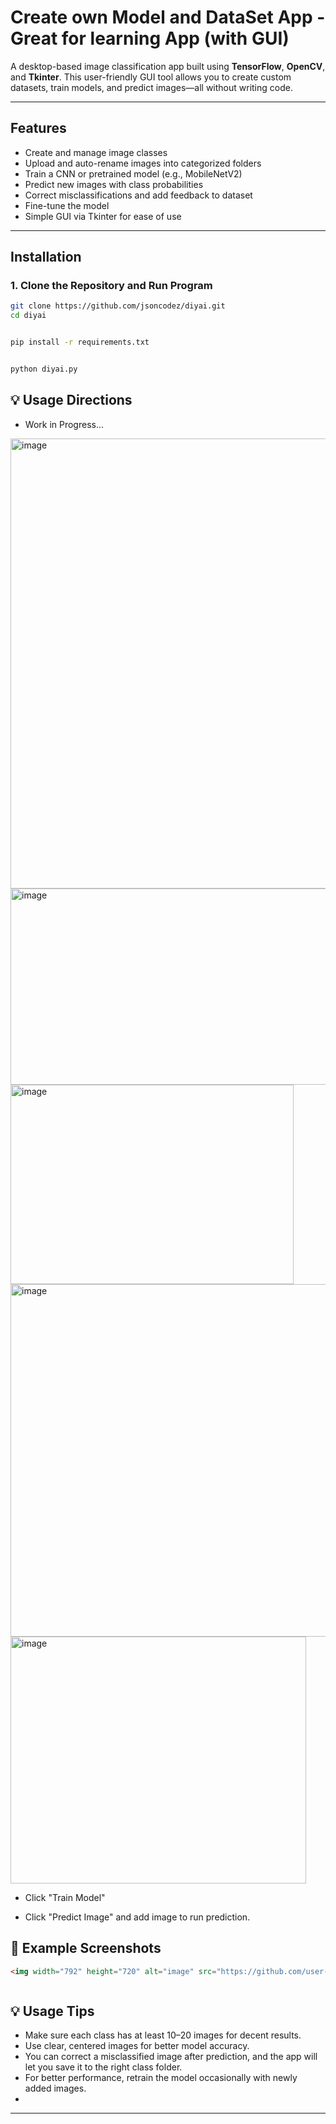# ​​ Create own Model and DataSet App - Great for learning App (with GUI)

A desktop-based image classification app built using **TensorFlow**, **OpenCV**, and **Tkinter**. This user-friendly GUI tool allows you to create custom datasets, train models, and predict images—all without writing code.

---

##  Features

- Create and manage image classes
- Upload and auto-rename images into categorized folders
- Train a CNN or pretrained model (e.g., MobileNetV2)
- Predict new images with class probabilities
- Correct misclassifications and add feedback to dataset
- Fine-tune the model
- Simple GUI via Tkinter for ease of use

---

##  Installation

### 1. Clone the Repository and Run Program
```bash
git clone https://github.com/jsoncodez/diyai.git
cd diyai


pip install -r requirements.txt


python diyai.py
```


## 💡 Usage Directions

- Work in Progress...
  
<img width="792" height="720" alt="image" src="https://github.com/user-attachments/assets/42e127a3-456f-41d0-b648-2a5a1b359e80" />
<img width="523" height="314" alt="image" src="https://github.com/user-attachments/assets/49675827-9f4a-4515-a80c-abfce6a29f1d" />
<img width="453" height="319" alt="image" src="https://github.com/user-attachments/assets/cf21e02f-f997-48cb-83e3-c613a76e6fc6" />
<img width="975" height="564" alt="image" src="https://github.com/user-attachments/assets/94961462-8bfb-445e-a0c0-ce330a6ee163" />
<img width="473" height="395" alt="image" src="https://github.com/user-attachments/assets/c2bb2050-b3d8-4c2a-97ce-ea34a4293fd1" />

- Click "Train Model"

- Click "Predict Image" and add image to run prediction.


## 📸 Example Screenshots

```markdown
<img width="792" height="720" alt="image" src="https://github.com/user-attachments/assets/52614d9a-906e-424c-8d00-eed92ba2b070" />



```


## 💡 Usage Tips

- Make sure each class has at least 10–20 images for decent results.
- Use clear, centered images for better model accuracy.
- You can correct a misclassified image after prediction, and the app will let you save it to the right class folder.
- For better performance, retrain the model occasionally with newly added images.
- 

---

